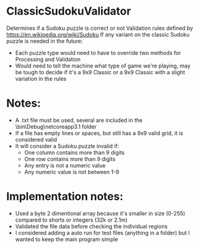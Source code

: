 # ClassicSudokuValidator
Determines if a Sudoku puzzle is correct or not
Validation rules defined by https://en.wikipedia.org/wiki/Sudoku
If any variant on the classic Sudoku puzzle is needed in the future:
- Each puzzle type would need to have to override two methods for Processing and Validation
- Would need to tell the machine what type of game we're playing, may be tough to decide if it's a 9x9 Classic or a 9x9 Classic with a slight variation in the rules

# Notes:
- A .txt file must be used, several are included in the \bin\Debug\netcoreapp3.1 folder
- If a file has empty lines or spaces, but still has a 9x9 valid grid, it is considered valid
- It will consider a Sudoku puzzle invalid if:
  - One column contains more than 9 digits
  - One row contains more than 9 digits
  - Any entry is not a numeric value
  - Any numeric value is not between 1-9
# Implementation notes:
 - Used a byte 2 dimentional array because it's smaller in size (0-255) compared to  shorts or integers (32k or 2.1m)
 - Validated the file data before checking the individual regions
 - I considered adding a auto run for test files (anything in a folder) but I wanted to keep the main program simple

